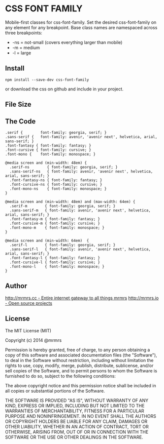 # CSS FONT FAMILY

  Mobile-first classes for css-font-family.
  Set the desired css-font-family on any element for any breakpoint.
  Base class names are namespaced across three breakpoints:

*  -ns = not-small (covers everything larger than mobile)
*  -m  = medium
*  -l  = large

## Install
```
npm install --save-dev css-font-family
```
or download the css on github and include in your project.

## File Size


## The Code
```
.serif {        font-family: georgia, serif; }
.sans-serif {   font-family: avenir, 'avenir next', helvetica, arial, sans-serif; }
.font-fantasy { font-family: fantasy; }
.font-cursive { font-family: cursive; }
.font-mono {    font-family: monospace; }

@media screen and (min-width: 48em) {
  .serif-ns        { font-family: georgia, serif; }
  .sans-serif-ns   { font-family: avenir, 'avenir next', helvetica, arial, sans-serif; }
  .font-fantasy-ns { font-family: fantasy; }
  .font-cursive-ns { font-family: cursive; }
  .font-mono-ns    { font-family: monospace; }
}

@media screen and (min-width: 48em) and (max-width: 64em) {
  .serif-m        { font-family: georgia, serif; }
  .sans-serif-m   { font-family: avenir, 'avenir next', helvetica, arial, sans-serif; }
  .font-fantasy-m { font-family: fantasy; }
  .font-cursive-m { font-family: cursive; }
  .font-mono-m    { font-family: monospace; }
}

@media screen and (min-width: 64em)  {
  .serif-l        { font-family: georgia, serif; }
  .sans-serif-l   { font-family: avenir, 'avenir next', helvetica, arial, sans-serif; }
  .font-fantasy-l { font-family: fantasy; }
  .font-cursive-l { font-family: cursive; }
  .font-mono-l    { font-family: monospace; }
}

```

## Author

[http://mrmrs.cc - Entire internet gateway to all things mrmrs](http://mrmrs.cc)
[http://mrmrs.io - Open source projects](http://mrmrs.io)

## License

The MIT License (MIT)

Copyright (c) 2014 @mrmrs

Permission is hereby granted, free of charge, to any person obtaining a copy
of this software and associated documentation files (the "Software"), to deal
in the Software without restriction, including without limitation the rights
to use, copy, modify, merge, publish, distribute, sublicense, and/or sell
copies of the Software, and to permit persons to whom the Software is
furnished to do so, subject to the following conditions:

The above copyright notice and this permission notice shall be included in
all copies or substantial portions of the Software.

THE SOFTWARE IS PROVIDED "AS IS", WITHOUT WARRANTY OF ANY KIND, EXPRESS OR
IMPLIED, INCLUDING BUT NOT LIMITED TO THE WARRANTIES OF MERCHANTABILITY,
FITNESS FOR A PARTICULAR PURPOSE AND NONINFRINGEMENT. IN NO EVENT SHALL THE
AUTHORS OR COPYRIGHT HOLDERS BE LIABLE FOR ANY CLAIM, DAMAGES OR OTHER
LIABILITY, WHETHER IN AN ACTION OF CONTRACT, TORT OR OTHERWISE, ARISING FROM,
OUT OF OR IN CONNECTION WITH THE SOFTWARE OR THE USE OR OTHER DEALINGS IN
THE SOFTWARE.

